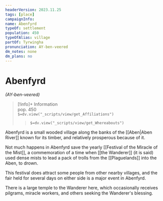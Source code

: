 ```yaml
---
headerVersion: 2023.11.25
tags: [place]
campaignInfo:
name: Abenfyrd
typeOf: settlement
population: 450
typeOfAlias: village
partOf: Tyrwingha
pronunciation: AY-ben-veered
dm_notes: none
dm_plans: no
---
```

# Abenfyrd
*(AY-ben-veered)*
>[!info]+ Information  
> pop. 450  
> `$=dv.view("_scripts/view/get_Affiliations")`  
>> `$=dv.view("_scripts/view/get_Whereabouts")`

Abenfyrd is a small wooded village along the banks of the [[Aben|Aben River]] known for its timber, and relatively prosperous because of it.

Not much happens in Abenfyrd save the yearly [[Festival of the Miracle of the Mist]], a commemoration of a time when [[the Wanderer]] (it is said) used dense mists to lead a pack of trolls from the [[Plaguelands]] into the Aben, to drown. 

This festival does attract some people from other nearby villages, and the fair held for several days on either side is a major event in Abenfyrd.

There is a large temple to the Wanderer here, which occasionally receives pilgrams, miracle workers, and others seeking the Wanderer's blessing.